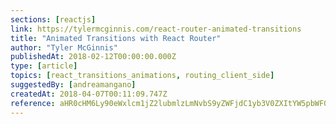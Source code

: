 ```yaml
---
sections: [reactjs]
link: https://tylermcginnis.com/react-router-animated-transitions
title: "Animated Transitions with React Router"
author: "Tyler McGinnis"
publishedAt: 2018-02-12T00:00:00.000Z
type: [article]
topics: [react_transitions_animations, routing_client_side]
suggestedBy: [andreamangano]
createdAt: 2018-04-07T00:11:09.747Z
reference: aHR0cHM6Ly90eWxlcm1jZ2lubmlzLmNvbS9yZWFjdC1yb3V0ZXItYW5pbWF0ZWQtdHJhbnNpdGlvbnM
---
```

